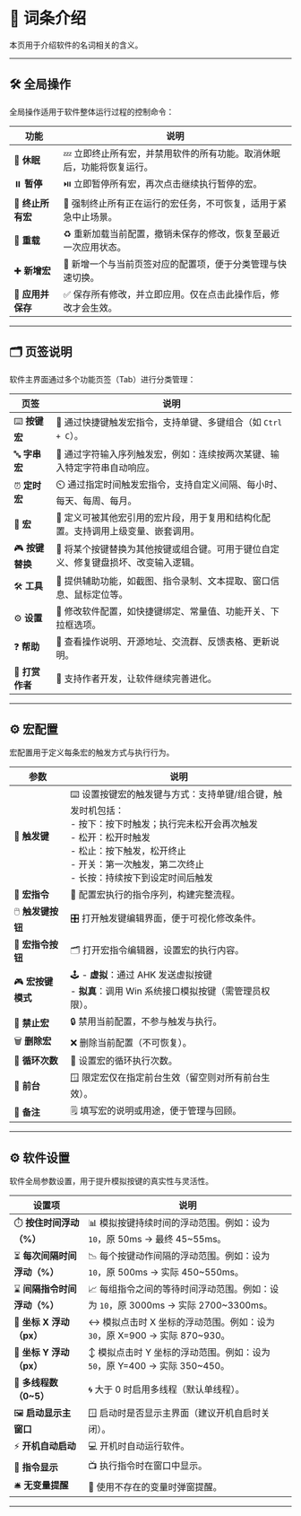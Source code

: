 # 📘 词条介绍
本页用于介绍软件的名词相关的含义。

---

## 🛠️ 全局操作
全局操作适用于软件整体运行过程的控制命令：

| 功能 | 说明 |
|------|------|
| 🌙 **休眠** | 💤 立即终止所有宏，并禁用软件的所有功能。取消休眠后，功能将恢复运行。 |
| ⏸️ **暂停** | ⏯️ 立即暂停所有宏，再次点击继续执行暂停的宏。 |
| 🛑 **终止所有宏** | 🚨 强制终止所有正在运行的宏任务，不可恢复，适用于紧急中止场景。 |
| 🔄 **重载** | ♻️ 重新加载当前配置，撤销未保存的修改，恢复至最近一次应用状态。 |
| ✚ **新增宏** | 📑 新增一个与当前页签对应的配置项，便于分类管理与快速切换。 |
| 💾 **应用并保存** | ✅ 保存所有修改，并立即应用。仅在点击此操作后，修改才会生效。 |

---

## 🗂️ 页签说明
软件主界面通过多个功能页签（Tab）进行分类管理：

| 页签 | 说明 |
|------|------|
| ⌨️ **按键宏** | 🎯 通过快捷键触发宏指令，支持单键、多键组合（如 `Ctrl + C`）。 |
| 🔤 **字串宏** | 🔡 通过字符输入序列触发宏，例如：连续按两次某键、输入特定字符串自动响应。 |
| ⏰ **定时宏** | ⏲️ 通过指定时间触发宏指令，支持自定义间隔、每小时、每天、每周、每月。 |
| 🧩 **宏** | 🧬 定义可被其他宏引用的宏片段，用于复用和结构化配置。支持调用上级变量、嵌套调用。 |
| 🎮 **按键替换** | 🔁 将某个按键替换为其他按键或组合键。可用于键位自定义、修复键盘损坏、改变输入逻辑。 |
| 🛠️ **工具** | 🧰 提供辅助功能，如截图、指令录制、文本提取、窗口信息、鼠标定位等。 |
| ⚙️ **设置** | 🔧 修改软件配置，如快捷键绑定、常量值、功能开关、下拉框选项。 |
| ❓ **帮助** | 📖 查看操作说明、开源地址、交流群、反馈表格、更新说明。 |
| 💖 **打赏作者** | 🙌 支持作者开发，让软件继续完善进化。 |

---

## ⚙️ 宏配置
宏配置用于定义每条宏的触发方式与执行行为。

| 参数 | 说明 |
|------|------|
| 🎯 **触发键** | ⌨️ 设置按键宏的触发键与方式：支持单键/组合键，触发时机包括：<br> - 按下：按下时触发；执行完未松开会再次触发<br> - 松开：松开时触发<br> - 松止：按下触发，松开终止<br> - 开关：第一次触发，第二次终止<br> - 长按：持续按下到设定时间后触发 |
| 📜 **宏指令** | 📝 配置宏执行的指令序列，构建完整流程。 |
| 🖱️ **触发键按钮** | 🎛️ 打开触发键编辑界面，便于可视化修改条件。 |
| 🧭 **宏指令按钮** | 🗂️ 打开宏指令编辑器，设置宏的执行内容。 |
| 🎮 **宏按键模式** | 🕹️ - **虚拟**：通过 AHK 发送虚拟按键<br> - **拟真**：调用 Win 系统接口模拟按键（需管理员权限）。 |
| 🚫 **禁止宏** | 🔒 禁用当前配置，不参与触发与执行。 |
| 🗑️ **删除宏** | ❌ 删除当前配置（不可恢复）。 |
| 🔂 **循环次数** | 🔁 设置宏的循环执行次数。 |
| 📌 **前台** | 🪟 限定宏仅在指定前台生效（留空则对所有前台生效）。 |
| 📝 **备注** | 🗒️ 填写宏的说明或用途，便于管理与回顾。 |

---

## ⚙️ 软件设置
软件全局参数设置，用于提升模拟按键的真实性与灵活性。

| 设置项 | 说明 |
|--------|------|
| ⏱️ **按住时间浮动（%）** | 📊 模拟按键持续时间的浮动范围。例如：设为 `10`，原 50ms → 最终 45~55ms。 |
| ⏳ **每次间隔时间浮动（%）** | 📉 每个按键动作间隔的浮动范围。例如：设为 `10`，原 500ms → 实际 450~550ms。 |
| ⌛ **间隔指令时间浮动（%）** | 📈 每组指令之间的等待时间浮动范围。例如：设为 `10`，原 3000ms → 实际 2700~3300ms。 |
| 📐 **坐标 X 浮动（px）** | ↔️ 模拟点击时 X 坐标的浮动范围。例如：设为 `30`，原 X=900 → 实际 870~930。 |
| 📐 **坐标 Y 浮动（px）** | ↕️ 模拟点击时 Y 坐标的浮动范围。例如：设为 `50`，原 Y=400 → 实际 350~450。 |
| 🧵 **多线程数（0~5）** | 🌀 大于 0 时启用多线程（默认单线程）。 |
| 🖼️ **启动显示主窗口** | 🪟 启动时是否显示主界面（建议开机自启时关闭）。 |
| ⚡ **开机自动启动** | 💻 开机时自动运行软件。 |
| 👀 **指令显示** | 📺 执行指令时在窗口中显示。 |
| 🛎️ **无变量提醒** | 🚧 使用不存在的变量时弹窗提醒。 |

---
